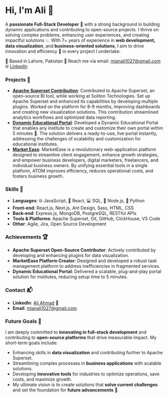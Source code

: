 # Hi, I'm Ali 👋
A **passionate Full-Stack Developer** 🚀 with a strong background in building dynamic applications and contributing to open-source projects. I thrive on solving complex problems, enhancing user experiences, and creating impactful solutions 💡. With 7+ years of experience in **web development, data visualization**, and **business-oriented solutions**, I aim to drive innovation and efficiency 🌟 in every project I undertake.

📍 Based in Lahore, Pakistan
💌 Reach me via email: [mianali1027@gmail.com](mailto:mianali1027@gmail.com)
🌐 [LinkedIn](https://www.linkedin.com/in/ali-ahmad-15a38a242/)


### Projects 🚀
- **[Apache Superset Contribution](https://github.com/apache/superset.git)**: Contributed to Apache Superset, an open-source BI tool, while working at Soliton Technologies.
Set up Apache Superset and enhanced its capabilities by developing multiple plugins. Worked on the platform for 8-9 months, improving dashboards and creating new visualization solutions.
This contribution streamlined analytics workflows and optimized data reporting.
- **[Dynamic Educational Portal](https://github.com/aliahmad135/dynamic-portal.git)**: Developed a Dynamic Educational Portal that enables any institute to create and customize their own portal within 5 minutes 🚀.
The solution delivers a ready-to-use, live portal instantly, addressing the challenges of scalability and customization for educational institutes.
- **[Market Ease](https://github.com/aliahmad135/market-ease.git)**: MarketEase is a revolutionary web-application platform designed to streamline client engagement, enhance growth strategies, and empower business developers, digital marketers, freelancers, and individual business owners. By unifying essential tools in a single platform, ATOM improves efficiency, reduces operational costs, and fosters business growth.


### Skills 🔧
- **Languages**: 🌐 JavaScript, 🧩 React, 💻 SQL, 🌟 Node.js, 🐍 Python
- **Front-end**: React.js, Next.js, Ant Design, Sass, HTML, CSS
- **Back-end**: Express.js, MongoDB, PostgreSQL, RESTful APIs
- **Tools & Platforms**: Apache Superset, Git, GitHub, ClickHouse, VS Code
- **Other**: Agile, Jira, Open Source Development

### Achievements 🏆
- **Apache Superset Open-Source Contributor**: Actively contributed by developing and enhancing plugins for data visualization.
- **MarketEase Platform Creator**: Designed and developed a robust task management platform to address inefficiencies in fragmented services.
- **Dynamic Educational Portal**: Delivered a scalable, plug-and-play portal solution for institutes, reducing setup time to 5 minutes.

### Contact 📬
- **LinkedIn**: [Ali Ahmad](https://www.linkedin.com/in/ali-ahmad-15a38a242/) 🔗
- **Email**: [mianali1027@gmail.com](mailto:mianali1027@gmail.com)

### Future Goals 🌟
I am deeply committed to **innovating in full-stack development** and contributing to **open-source platforms** that drive measurable impact. My short-term goals include:

- Enhancing skills in **data visualization** and contributing further to Apache Superset.
- Streamlining complex processes in **business applications** with scalable solutions.
- Developing **innovative tools** for industries to optimize operations, save costs, and maximize growth.
- My ultimate vision is to create solutions that **solve current challenges** and set the foundation for **future advancements** 🚀.
